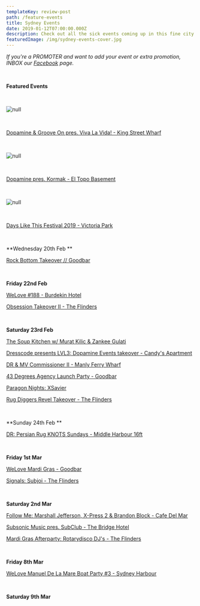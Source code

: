 ```yaml
---
templateKey: review-post
path: /feature-events
title: Sydney Events
date: 2019-01-12T07:00:00.000Z
description: Check out all the sick events coming up in this fine city!
featuredImage: /img/sydney-events-cover.jpg
---
```

_If you're a PROMOTER and want to add your event or extra promotion, INBOX our [Facebook](https://www.facebook.com/ravereviewz) page._

<br>

**Featured Events**

<br>

![null](/img/52378401_606968376427613_2939912570175225856_o.jpg)

<br>

[Dopamine & Groove On pres. Viva La Vida! - King Street Wharf](https://www.facebook.com/events/649902635425501/)

<br>

![null](/img/51754557_608142296310221_875907418368770048_o.jpg)

<br>

[Dopamine pres. Kormak - El Topo Basement](https://www.facebook.com/events/1408951339240474/)

<br>

![null](/img/44887187_752581595085419_9025674769529307136_o.jpg)

<br>

[Days Like This Festival 2019 - Victoria Park](https://www.facebook.com/events/1834793096636236/)

<br>

**Wednesday 20th Feb **

[Rock Bottom Takeover // Goodbar](https://www.facebook.com/events/2060356330697111/)

<br>

**Friday 22nd Feb**

[WeLove #188 - Burdekin Hotel](https://www.facebook.com/events/597622954044990/)

[Obsession Takeover II - The Flinders](https://www.facebook.com/events/535196810307480/)

<br>

**Saturday 23rd Feb**

[The Soup Kitchen w/ Murat Kilic & Zankee Gulati](https://www.facebook.com/events/568230496985572/)

[Dresscode presents LVL3: Dopamine Events takeover - Candy's Apartment](https://www.facebook.com/events/401928210582941/)

[DR & MV Commissioner II - Manly Ferry Wharf](https://www.facebook.com/events/634796746941710/)

[43 Degrees Agency Launch Party - Goodbar](https://www.facebook.com/events/382303965867290/)

[Paragon Nights: XSavier](https://www.facebook.com/events/946240788913660/)

[Rug Diggers Revel Takeover - The Flinders](https://www.facebook.com/events/2242584926012722/)

<br>

**Sunday 24th Feb **

[DR: Persian Rug KNOTS Sundays - Middle Harbour 16ft ](https://www.facebook.com/events/631686493956109/)

<br>

**Friday 1st Mar**

[WeLove Mardi Gras - Goodbar](https://www.facebook.com/events/2111690588953084/)

[Signals: Subjoi - The Flinders](https://www.facebook.com/events/279176319420460/)

<br>

**Saturday 2nd Mar**

[Follow Me: Marshall Jefferson, X-Press 2 & Brandon Block - Cafe Del Mar](https://www.facebook.com/events/1998886000164449/)

[Subsonic Music pres. SubClub - The Bridge Hotel](https://www.facebook.com/events/1973442142704617/)

[Mardi Gras Afterparty: Rotarydisco DJ's - The Flinders](https://www.facebook.com/events/144360066484437/)

<br>

**Friday 8th Mar**

[WeLove Manuel De La Mare Boat Party #3 - Sydney Harbour](https://www.facebook.com/events/1001963596642713/)

<br>

**Saturday 9th Mar**
